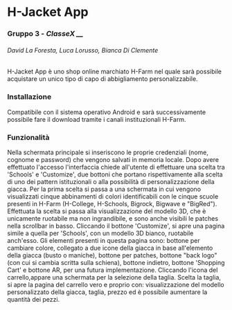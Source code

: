 # H-Jacket App
### Gruppo 3 - *ClasseX __*
###### David La Foresta, Luca Lorusso, Bianca Di Clemente

H-Jacket App è uno shop online marchiato H-Farm nel quale sarà possibile acquistare un unico tipo di capo di abbigliamento personalizzabile. 

### Installazione
Compatibile con il sistema operativo Android e sarà successivamente possibile fare il download tramite i canali instituzionali H-Farm.

### Funzionalità
Nella schermata principale si inseriscono le proprie credenziali (nome, cognome e password) che vengono salvati in memoria locale. Dopo avere effettuato l'accesso l'interfaccia chiede all'utente di effettuare una scelta tra 'Schools' e 'Customize', due bottoni che portano rispettivamente alla scelta di uno dei pattern istituzionali o alla possibilità di personalizzazione della giacca.
Per la prima scelta si passa a una schermata in cui vengono visualizzati cinque abbinamenti di colori identificabili con le cinque scuole presenti in H-Farm (H-College, H-Schools, Bigrock, Bigwave e "BigRed"). 
Effettuata la scelta si passa alla visualizzazione del modello 3D, che è unicamente ruotabile ma non ingrandibile, e sono anche visibili le patches nella scrollbar in basso.
Cliccando il bottone 'Customize', si apre una pagina simile a quella per 'Schools', con un modello 3D bianco, ruotabile anch'esso. 
Gli elementi presenti in questa pagina sono:
bottone per cambiare colore, collegato a due icone della giacca in base all'elemento della giacca (busto o maniche),
bottone per patches,
bottone "back logo" (con cui si cambia scritta sulla schiena),
bottone indietro,
bottone 'Shopping Cart' e bottone AR, per una futura implementazione.
Cliccando l'icona del carrello,appare una schermata per la selezione della taglia. Scelta la taglia, si apre la pagina del carrello vero e proprio con: visualizzazione del modello personalizzato della giacca, taglia, prezzo ed è possibile aumentare la quantità dei pezzi.




